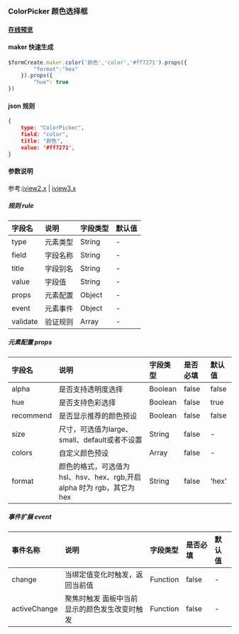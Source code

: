 ### ColorPicker 颜色选择框

#### [在线预览](https://jsrun.net/tehKp/edit)

#### maker 快速生成
```js
$formCreate.maker.color('颜色','color','#ff7271').props({
        "format":"hex"
    }).props({
        "hue": true
})
```

#### json 规则
```json
{
    type: "ColorPicker",
    field: "color",
    title: "颜色",
    value: '#ff7271', 
}
```

#### 参数说明

参考:[iview2.x](http://v2.iviewui.com/components/color-picker#API) | [iview3.x](https://www.iviewui.com/components/color-picker#API)





##### 规则 rule

| **字段名** | **说明** | **字段类型** | **默认值** |
| :--- | :--- | :--- | :--- |
| type | 元素类型 | String | - |
| field | 字段名称 | String | - |
| title | 字段别名 | String | - |
| value | 字段值 | String | - |
| props | 元素配置 | Object | - |
| event | 元素事件 | Object | - |
| validate | 验证规则 | Array | - |

##### 元素配置 props

| 字段名 | 说明 | 字段类型 | 是否必填 | 默认值 |
| :--- | :--- | :--- | :--- | :--- |
| alpha | 是否支持透明度选择 | Boolean | false | false |
| hue | 是否支持色彩选择 | Boolean | false | true |
| recommend | 是否显示推荐的颜色预设 | Boolean | false | false |
| size | 尺寸，可选值为large、small、default或者不设置 | String | false | - |
| colors | 自定义颜色预设 | Array | false | - |
| format | 颜色的格式，可选值为 hsl、hsv、hex、rgb,开启 alpha 时为 rgb，其它为 hex | String | false | 'hex' |

##### 事件扩展 event

| 事件名称 | 说明 | 字段类型 | 是否必填 | 默认值 |
| :--- | :--- | :--- | :--- | :--- |
| change | 当绑定值变化时触发，返回当前值 | Function | false | - |
| activeChange | 聚焦时触发 面板中当前显示的颜色发生改变时触发 | Function | false | - |


